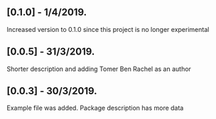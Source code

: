## [0.1.0] - 1/4/2019.

Increased version to 0.1.0 since this project is no longer experimental

## [0.0.5] - 31/3/2019.

Shorter description and adding Tomer Ben Rachel as an author

## [0.0.3] - 30/3/2019.

Example file was added. Package description has more data
